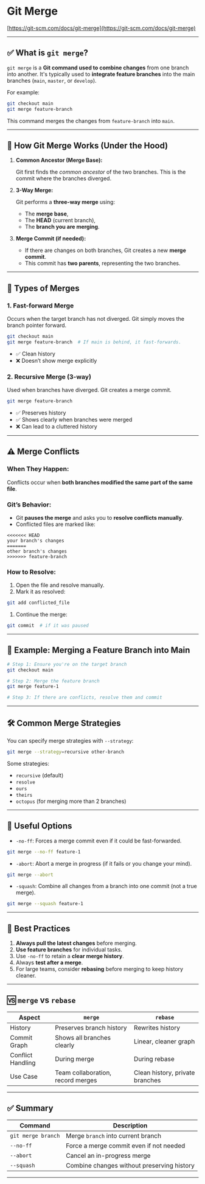 # Git Merge

[https://git-scm.com/docs/git-merge](https://git-scm.com/docs/git-merge)

---

## ✅ What is `git merge`?

`git merge` is a **Git command used to combine changes** from one branch into another. It's typically used to **integrate feature branches** into the main branches (`main`, `master`, or `develop`).

For example:

```bash
git checkout main
git merge feature-branch

```

This command merges the changes from `feature-branch` into `main`.

---

## 🔁 How Git Merge Works (Under the Hood)

1. **Common Ancestor (Merge Base):**
    
    Git first finds the *common ancestor* of the two branches. This is the commit where the branches diverged.
    
2. **3-Way Merge:**
    
    Git performs a **three-way merge** using:
    
    - The **merge base**,
    - The **HEAD** (current branch),
    - The **branch you are merging**.
3. **Merge Commit (if needed):**
    - If there are changes on both branches, Git creates a new **merge commit**.
    - This commit has **two parents**, representing the two branches.

---

## 🔀 Types of Merges

### 1. **Fast-forward Merge**

Occurs when the target branch has not diverged. Git simply moves the branch pointer forward.

```bash
git checkout main
git merge feature-branch  # If main is behind, it fast-forwards.

```

- ✅ Clean history
- ❌ Doesn’t show merge explicitly

### 2. **Recursive Merge (3-way)**

Used when branches have diverged. Git creates a merge commit.

```bash
git merge feature-branch

```

- ✅ Preserves history
- ✅ Shows clearly when branches were merged
- ❌ Can lead to a cluttered history

---

## ⚠️ Merge Conflicts

### When They Happen:

Conflicts occur when **both branches modified the same part of the same file**.

### Git’s Behavior:

- Git **pauses the merge** and asks you to **resolve conflicts manually**.
- Conflicted files are marked like:

```
<<<<<<< HEAD
your branch's changes
=======
other branch's changes
>>>>>>> feature-branch

```

### How to Resolve:

1. Open the file and resolve manually.
2. Mark it as resolved:

```bash
git add conflicted_file

```

1. Continue the merge:

```bash
git commit  # if it was paused

```

---

## 📘 Example: Merging a Feature Branch into Main

```bash
# Step 1: Ensure you're on the target branch
git checkout main

# Step 2: Merge the feature branch
git merge feature-1

# Step 3: If there are conflicts, resolve them and commit

```

---

## 🛠 Common Merge Strategies

You can specify merge strategies with `--strategy`:

```bash
git merge --strategy=recursive other-branch

```

Some strategies:

- `recursive` (default)
- `resolve`
- `ours`
- `theirs`
- `octopus` (for merging more than 2 branches)

---

## 🧪 Useful Options

- `-no-ff`: Forces a merge commit even if it could be fast-forwarded.

```bash
git merge --no-ff feature-1

```

- `-abort`: Abort a merge in progress (if it fails or you change your mind).

```bash
git merge --abort

```

- `-squash`: Combine all changes from a branch into one commit (not a true merge).

```bash
git merge --squash feature-1

```

---

## 🧭 Best Practices

1. **Always pull the latest changes** before merging.
2. **Use feature branches** for individual tasks.
3. Use `-no-ff` to retain a **clear merge history**.
4. Always **test after a merge**.
5. For large teams, consider **rebasing** before merging to keep history cleaner.

---

## 🆚 `merge` vs `rebase`

| Aspect | `merge` | `rebase` |
| --- | --- | --- |
| History | Preserves branch history | Rewrites history |
| Commit Graph | Shows all branches clearly | Linear, cleaner graph |
| Conflict Handling | During merge | During rebase |
| Use Case | Team collaboration, record merges | Clean history, private branches |

---

## ✅ Summary

| Command | Description |
| --- | --- |
| `git merge branch` | Merge `branch` into current branch |
| `--no-ff` | Force a merge commit even if not needed |
| `--abort` | Cancel an in-progress merge |
| `--squash` | Combine changes without preserving history |

---